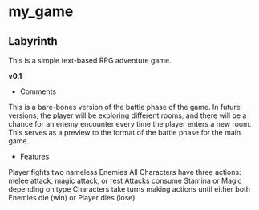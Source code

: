 my_game
=========

Labyrinth
---------

This is a simple text-based RPG adventure game.

**v0.1**

*	Comments
	
This is a bare-bones version of the battle phase of the game. In future versions, the player will be exploring different rooms, and there will be a chance for an enemy encounter every time the player enters a new room. This serves as a preview to the format of the battle phase for the main game.
		
*	Features
	
Player fights two nameless Enemies
All Characters have three actions: melee attack, magic attack, or rest
Attacks consume Stamina or Magic depending on type
Characters take turns making actions until either both Enemies die (win) or Player dies (lose)
